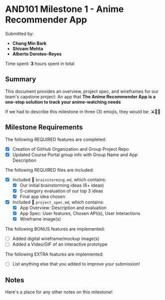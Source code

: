 <!-- (This is a comment) INSTRUCTIONS: Go through this page and fill out any **bolded** entries with their correct values.-->

# AND101 Milestone 1 - **Anime Recommender App**

Submitted by:
- **Chang Min Bark**
- **Shivam Mehta**
- **Alberto Doroteo-Reyes**

Time spent: **3** hours spent in total

## Summary

This document provides an overview, project spec, and wireframes for our team's capstone project: An app that **The Anime Recommender App is a one-stop solution to track your anime-watching needs**

If we had to describe this milestone in three (3) emojis, they would be: **⚔🦾🗾**

## Milestone Requirements

<!-- Please be sure to change the [ ] to [x] for any features you completed.  If a feature is not checked [x], you might miss the points for that item! -->

The following REQUIRED features are completed:

- [x] Creation of GitHub Organization and Group Project Repo
- [x] Updated Course Portal group info with Group Name and App Description

The following REQUIRED files are included:

- [x] Included 📄 `brainstorming.md`, which contains:
  - [x] Our initial brainstorming ideas (6+ ideas)
  - [x] 5-category evaluation of our top 3 ideas
  - [x] Final app idea chosen
- [x] Included 📄 `project_spec.md`, which contains:
  - [x] App Overview: Description and evaluation
  - [x] App Spec: User features, Chosen API(s), User Interactions
  - [x] Wireframe image(s)

The following BONUS features are implemented:

- [ ] Added digital wireframe/mockup image(s)
- [ ] Added a Video/GIF of an interactive prototype

The following EXTRA features are implemented:

- [ ] List anything else that you added to improve your submission!

## Notes

Here's a place for any other notes on this milestone!

